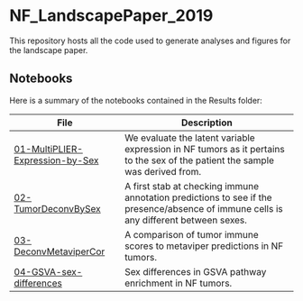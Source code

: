 # NF_LandscapePaper_2019
This repository hosts all the code used to generate analyses and figures for the landscape paper.


## Notebooks

Here is a summary of the notebooks contained in the Results folder: 

| File  | Description |
| ------------- | ------------- |
| [01-MultiPLIER-Expression-by-Sex](https://github.com/Sage-Bionetworks/NF_LandscapePaper_2019/blob/master/results/01-MultiPLIER-Expression-by-Sex.Rmd) | We evaluate the latent variable expression in NF tumors as it pertains to the sex of the patient the sample was derived from.  |
| [02-TumorDeconvBySex](https://github.com/Sage-Bionetworks/NF_LandscapePaper_2019/blob/master/results/02-TumorDeconvBySex.Rmd)  | A first stab at checking immune annotation predictions to see if the presence/absence of immune cells is any different between sexes.  |
| [03-DeconvMetaviperCor](https://github.com/Sage-Bionetworks/NF_LandscapePaper_2019/blob/master/results/03-DeconvMetaviperCor.Rmd)  | A comparison of tumor immune scores to metaviper predictions in NF tumors. |
| [04-GSVA-sex-differences](https://github.com/Sage-Bionetworks/NF_LandscapePaper_2019/blob/master/results/04-GSVA-sex-differences.Rmd)  | Sex differences in GSVA pathway enrichment in NF tumors.  |

